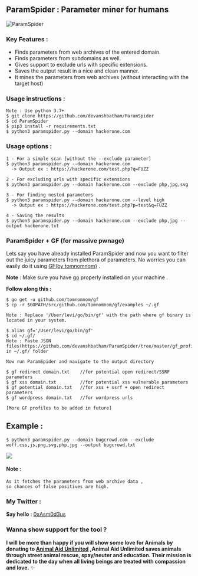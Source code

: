 
  ## ParamSpider : Parameter miner for humans
  
  ![ParamSpider](https://raw.githubusercontent.com/devanshbatham/ParamSpider/master/static/banner.PNG)
  ### Key Features : 
  

 - Finds parameters from web archives of the entered domain.
 - Finds parameters from subdomains as well.
 - Gives support to exclude urls with specific extensions.
 - Saves the output result in a nice and clean manner.
 - It mines the parameters from web archives (without interacting with the target host)
 

### Usage instructions :
```
Note : Use python 3.7+
$ git clone https://github.com/devanshbatham/ParamSpider
$ cd ParamSpider 
$ pip3 install -r requirements.txt
$ python3 paramspider.py --domain hackerone.com
```

### Usage options :
```
1 - For a simple scan [without the --exclude parameter]
$ python3 paramspider.py --domain hackerone.com
  -> Output ex : https://hackerone.com/test.php?q=FUZZ

2 - For excluding urls with specific extensions
$ python3 paramspider.py --domain hackerone.com --exclude php,jpg,svg

3 - For finding nested parameters
$ python3 paramspider.py --domain hackerone.com --level high
  -> Output ex : https://hackerone.com/test.php?p=test&q=FUZZ

4 - Saving the results 
$ python3 paramspider.py --domain hackerone.com --exclude php,jpg --output hackerone.txt
```
### ParamSpider + GF  (for massive pwnage)

Lets say you have already installed ParamSpider and now you want to filter out the juicy parameters from plethora of  parameters. No worries you can easily do it using [GF(by tomnomnom)](https://github.com/tomnomnom/gf) .

**Note** : Make sure you have [go](https://golang.org/doc/install) properly installed on your machine .

**Follow along this :** 
```
$ go get -u github.com/tomnomnom/gf
$ cp -r $GOPATH/src/github.com/tomnomnom/gf/examples ~/.gf

Note : Replace '/User/levi/go/bin/gf' with the path where gf binary is located in your system.

$ alias gf='/User/levi/go/bin/gf'
$ cd ~/.gf/
Note : Paste JSON files(https://github.com/devanshbatham/ParamSpider/tree/master/gf_profiles)  in ~/.gf/ folder

Now run ParamSpider and navigate to the output directory

$ gf redirect domain.txt    //for potential open redirect/SSRF parameters
$ gf xss domain.txt         //for potential xss vulnerable parameters
$ gf potential domain.txt   //for xss + ssrf + open redirect parameters
$ gf wordpress domain.txt   //for wordpress urls

[More GF profiles to be added in future]

```

 ## Example : 
```
$ python3 paramspider.py --domain bugcrowd.com --exclude woff,css,js,png,svg,php,jpg --output bugcrowd.txt

```

![](https://raw.githubusercontent.com/devanshbatham/ParamSpider/master/static/example.PNG)

#### Note : 
```
As it fetches the parameters from web archive data ,
so chances of false positives are high.
```

### My Twitter :

**Say hello** : [0xAsm0d3us](https://twitter.com/0xAsm0d3us)

### Wanna show support for the tool ?

**I will be more than happy if you will show some love for Animals by donating to [Animal Aid Unlimited](https://animalaidunlimited.org/)** **,Animal Aid Unlimited saves animals through street animal rescue, spay/neuter and education. Their mission is dedicated to the day when all living beings are treated with compassion and love.** ✨
